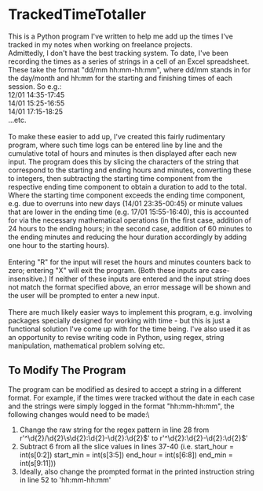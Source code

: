 # TrackedTimeTotaller

This is a Python program I've written to help me add up the times I've tracked in my notes when working on freelance projects.\
Admittedly, I don't have the best tracking system. To date, I've been recording the times as a series of strings in a cell of an Excel spreadsheet.\
These take the format "dd/mm hh:mm-hh:mm", where dd/mm stands in for the day/month and hh:mm for the starting and finishing times of each session. So e.g.:\
12/01 14:35-17:45\
14/01 15:25-16:55\
14/01 17:15-18:25\
...etc.\
\
To make these easier to add up, I've created this fairly rudimentary program, where such time logs can be entered line by line and the cumulative total of hours and minutes is then displayed after each new input. The program does this by slicing the characters of the string that correspond to the starting and ending hours and minutes, converting these to integers, then subtracting the starting time component from the respective ending time component to obtain a duration to add to the total. Where the starting time component exceeds the ending time component, e.g. due to overruns into new days (14/01 23:35-00:45) or minute values that are lower in the ending time (e.g. 17/01 15:55-16:40), this is accounted for via the necessary mathematical operations (in the first case, addition of 24 hours to the ending hours; in the second case, addition of 60 minutes to the ending minutes and reducing the hour duration accordingly by adding one hour to the starting hours).\
\
Entering "R" for the input will reset the hours and minutes counters back to zero; entering "X" will exit the program. (Both these inputs are case-insensitive.) If neither of these inputs are entered and the input string does not match the format specified above, an error message will be shown and the user will be prompted to enter a new input.\
\
There are much likely easier ways to implement this program, e.g. involving packages specially designed for working with time - but this is just a functional solution I've come up with for the time being. I've also used it as an opportunity to revise writing code in Python, using regex, string manipulation, mathematical problem solving etc.

## To Modify The Program

The program can be modified as desired to accept a string in a different format. For example, if the times were tracked without the date in each case and the strings were simply logged in the format "hh:mm-hh:mm", the following changes would need to be made:\
1. Change the raw string for the regex pattern in line 28 from r'^\d{2}\/\d{2}\s\d{2}:\d{2}-\d{2}:\d{2}$' to r'^\d{2}:\d{2}-\d{2}:\d{2}$'
2. Subtract 6 from all the slice values in lines 37-40 (i.e. start_hour = int(s[0:2]) start_min = int(s[3:5]) end_hour = int(s[6:8]) end_min = int(s[9:11]))
3. Ideally, also change the prompted format in the printed instruction string in line 52 to 'hh:mm-hh:mm'
